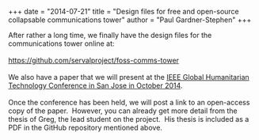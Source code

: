 +++
date = "2014-07-21"
title = "Design files for free and open-source collapsable communications tower"
author = "Paul Gardner-Stephen"
+++

<div class="post-body entry-content" id="post-body-3360632778188400242" itemprop="description articleBody">
After rather a long time, we finally have the design files for the communications tower online at:<br/>
<br/>
<a href="https://github.com/servalproject/foss-comms-tower">https://github.com/servalproject/foss-comms-tower</a><br/>
<br/>
We also have a paper that we will present at the <a href="http://www.ieeeghtc.org/">IEEE Global Humanitarian Technology Conference in San Jose in October 2014</a>.<br/>
<br/>
Once the conference has been held, we will post a link to an open-access copy of the paper.  However, you can already get more detail from the thesis of Greg, the lead student on the project.  His thesis is included as a PDF in the GitHub repository mentioned above.
<div></div>
</div>